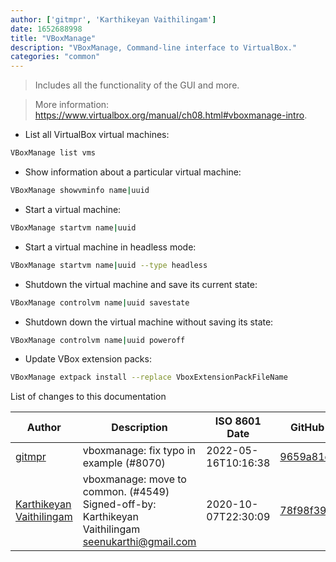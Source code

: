 ```yaml
---
author: ['gitmpr', 'Karthikeyan Vaithilingam']
date: 1652688998
title: "VBoxManage"
description: "VBoxManage, Command-line interface to VirtualBox."
categories: "common"
---
```

> Includes all the functionality of the GUI and more.

> More information: <https://www.virtualbox.org/manual/ch08.html#vboxmanage-intro>.

- List all VirtualBox virtual machines:

```bash
VBoxManage list vms
```

- Show information about a particular virtual machine:

```bash
VBoxManage showvminfo name|uuid
```

- Start a virtual machine:

```bash
VBoxManage startvm name|uuid
```

- Start a virtual machine in headless mode:

```bash
VBoxManage startvm name|uuid --type headless
```

- Shutdown the virtual machine and save its current state:

```bash
VBoxManage controlvm name|uuid savestate
```

- Shutdown down the virtual machine without saving its state:

```bash
VBoxManage controlvm name|uuid poweroff
```

- Update VBox extension packs:

```bash
VBoxManage extpack install --replace VboxExtensionPackFileName
```
List of changes to this documentation


Author | Description | ISO 8601 Date | GitHub link
------|-----|-----|-----
[gitmpr](mailto:89863774+gitmpr@users.noreply.github.com) | vboxmanage: fix typo in example (#8070) | 2022-05-16T10:16:38 | [9659a81dc32c](https://github.com/tldr-pages/tldr/commit/9659a81dc32ceb266274e2c5b728620c08616ba8)
[Karthikeyan Vaithilingam](mailto:seenukarthi@gmail.com) | vboxmanage: move to common. (#4549) Signed-off-by: Karthikeyan Vaithilingam <seenukarthi@gmail.com> | 2020-10-07T22:30:09 | [78f98f39fe8d](https://github.com/tldr-pages/tldr/commit/78f98f39fe8dc0877b038f5269352cd936922656)

